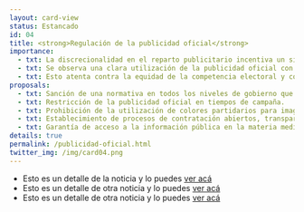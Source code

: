 ```yaml
---
layout: card-view 
status: Estancado
id: 04
title: <strong>Regulación de la publicidad oficial</strong>
importance:
  - txt: La discrecionalidad en el reparto publicitario incentiva un sistema de premios/castigos mediante el cual el gobierno de turno beneficia a medios afines y penaliza a los que considera “opositores”. Esto constituye una amenaza la libertad de expresión.
  - txt: Se observa una clara utilización de la publicidad oficial con fines electorales, promoviendo el voto o favoreciendo la imagen de ciertos funcionarios en detrimento de otros. 
  - txt: Esto atenta contra la equidad de la competencia electoral y constituye un claro uso ilegal de los recursos públicos.
proposals:
  - txt: Sanción de una normativa en todos los niveles de gobierno que limite la asignación discrecional de los recursos.
  - txt: Restricción de la publicidad oficial en tiempos de campaña.
  - txt: Prohibición de la utilización de colores partidarios para imagen institucional, así como también la imagen y nombre del funcionario.
  - txt: Establecimiento de procesos de contratación abiertos, transparentes y no discriminatorios.
  - txt: Garantía de acceso a la información pública en la materia mediante la publicación de informes de rendición de cuentas de forma periódica.
details: true
permalink: /publicidad-oficial.html
twitter_img: /img/card04.png
---
```

* Esto es un detalle de la noticia y lo puedes [ver acá](http://camara.cl/pley/pley_detalle.aspx?prmID=10478&prmBL=10055-07)
* Esto es un detalle de otra noticia y lo puedes [ver acá](http://www.agendadeprobidad.gob.cl/?ver=2291)
* Esto es un detalle de otra noticia y lo puedes [ver acá](http://www.agendadeprobidad.gob.cl/?ver=2288)
